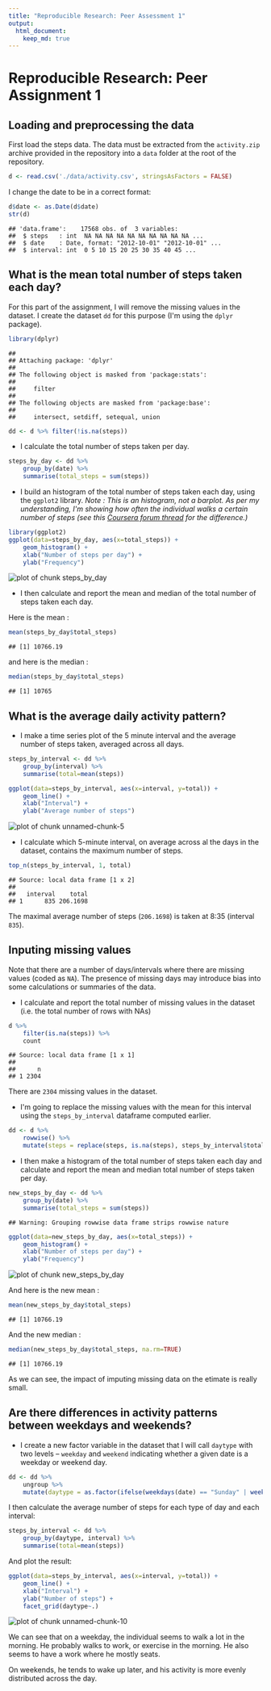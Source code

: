 ```yaml
---
title: "Reproducible Research: Peer Assessment 1"
output:
  html_document:
    keep_md: true
---
```


# Reproducible Research: Peer Assignment 1

## Loading and preprocessing the data

First load the steps data. The data must be extracted from the `activity.zip` archive provided in the repository into a `data` folder at the root of the repository.


```r
d <- read.csv('./data/activity.csv', stringsAsFactors = FALSE)
```

I change the date to be in a correct format:


```r
d$date <- as.Date(d$date)
str(d)
```

```
## 'data.frame':	17568 obs. of  3 variables:
##  $ steps   : int  NA NA NA NA NA NA NA NA NA NA ...
##  $ date    : Date, format: "2012-10-01" "2012-10-01" ...
##  $ interval: int  0 5 10 15 20 25 30 35 40 45 ...
```

## What is the mean total number of steps taken each day?

For this part of the assignment, I will remove the missing values in the dataset. I create the dataset `dd` for this purpose (I'm using the `dplyr` package).


```r
library(dplyr)
```

```
## 
## Attaching package: 'dplyr'
## 
## The following object is masked from 'package:stats':
## 
##     filter
## 
## The following objects are masked from 'package:base':
## 
##     intersect, setdiff, setequal, union
```

```r
dd <- d %>% filter(!is.na(steps))
```

- I calculate the total number of steps taken per day.


```r
steps_by_day <- dd %>% 
    group_by(date) %>% 
    summarise(total_steps = sum(steps))
```

- I build an histogram of the total number of steps taken each day, using the `ggplot2` library. *Note : This is an histogram, not a barplot. As per my understanding, I'm showing how often the individual walks a certain number of steps (see this [Coursera forum thread](https://class.coursera.org/repdata-031/forum/thread?thread_id=21) for the difference.)*


```r
library(ggplot2)
ggplot(data=steps_by_day, aes(x=total_steps)) + 
    geom_histogram() +
    xlab("Number of steps per day") +
    ylab("Frequency")
```

![plot of chunk steps_by_day](figure/steps_by_day-1.png) 

- I then calculate and report the mean and median of the total number of steps taken each day.

Here is the mean :


```r
mean(steps_by_day$total_steps)
```

```
## [1] 10766.19
```

and here is the median :


```r
median(steps_by_day$total_steps)
```

```
## [1] 10765
```

## What is the average daily activity pattern?

- I make a time series plot of the 5 minute interval and the average number of steps taken, averaged across all days.


```r
steps_by_interval <- dd %>% 
    group_by(interval) %>% 
    summarise(total=mean(steps))
```


```r
ggplot(data=steps_by_interval, aes(x=interval, y=total)) +
    geom_line() +
    xlab("Interval") +
    ylab("Average number of steps")
```

![plot of chunk unnamed-chunk-5](figure/unnamed-chunk-5-1.png) 

- I calculate which 5-minute interval, on average across al the days in the dataset, contains the maximum number of steps.


```r
top_n(steps_by_interval, 1, total)
```

```
## Source: local data frame [1 x 2]
## 
##   interval    total
## 1      835 206.1698
```

The maximal average number of steps (`206.1698`) is taken at 8:35 (interval `835`).

## Inputing missing values

Note that there are a number of days/intervals where there are missing values (coded as `NA`). The presence of missing days may introduce bias into some calculations or summaries of the data.

- I calculate and report the total number of missing values in the dataset (i.e. the total number of rows with NAs)


```r
d %>%
    filter(is.na(steps)) %>%
    count
```

```
## Source: local data frame [1 x 1]
## 
##      n
## 1 2304
```

There are `2304` missing values in the dataset.

- I'm going to replace the missing values with the mean for this interval using the `steps_by_interval` dataframe computed earlier.


```r
dd <- d %>%
    rowwise() %>%
    mutate(steps = replace(steps, is.na(steps), steps_by_interval$total[steps_by_interval$interval == interval]))
```

- I then make a histogram of the total number of steps taken each day and calculate and report the mean and median total number of steps taken per day. 


```r
new_steps_by_day <- dd %>% 
    group_by(date) %>% 
    summarise(total_steps = sum(steps))
```

```
## Warning: Grouping rowwise data frame strips rowwise nature
```


```r
ggplot(data=new_steps_by_day, aes(x=total_steps)) + 
    geom_histogram() +
    xlab("Number of steps per day") +
    ylab("Frequency")
```

![plot of chunk new_steps_by_day](figure/new_steps_by_day-1.png) 

And here is the new mean :

```r
mean(new_steps_by_day$total_steps)
```

```
## [1] 10766.19
```

And the new median :


```r
median(new_steps_by_day$total_steps, na.rm=TRUE)
```

```
## [1] 10766.19
```

As we can see, the impact of imputing missing data on the etimate is really small.

## Are there differences in activity patterns between weekdays and weekends?

- I create a new factor variable in the dataset that I will call `daytype` with two levels – `weekday` and `weekend` indicating whether a given date is a weekday or weekend day.


```r
dd <- dd %>%
    ungroup %>%
    mutate(daytype = as.factor(ifelse(weekdays(date) == "Sunday" | weekdays(date) == "Saturday", "weekend", "weekday")))
```

I then calculate the average number of steps for each type of day and each interval:


```r
steps_by_interval <- dd %>% 
    group_by(daytype, interval) %>% 
    summarise(total=mean(steps))
```

And plot the result:


```r
ggplot(data=steps_by_interval, aes(x=interval, y=total)) +
    geom_line() +
    xlab("Interval") +
    ylab("Number of steps") +
    facet_grid(daytype~.)
```

![plot of chunk unnamed-chunk-10](figure/unnamed-chunk-10-1.png) 

We can see that on a weekday, the individual seems to walk a lot in the morning. He probably walks to work, or exercise in the morning. He also seems to have a work where he mostly seats.

On weekends, he tends to wake up later, and his activity is more evenly distributed across the day.
